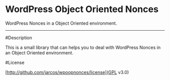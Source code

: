 WordPress Object Oriented Nonces
======
WordPress Nonces in a Object Oriented environment.
______
#Description

This is a small library that can helps you to deal with WordPress Nonces in an Object Oriented environment.

#License

[http://github.com/jarcos/wpoopnonces/license](GPL v3.0)
